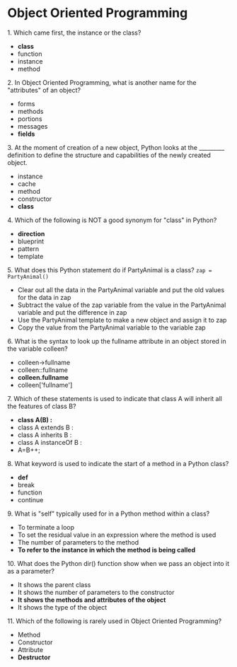 # Object Oriented Programming

1\. Which came first, the instance or the class?

- **class**
- function
- instance
- method

2\. In Object Oriented Programming, what is another name for the "attributes" of an object?

- forms
- methods
- portions
- messages
- **fields**

3\. At the moment of creation of a new object, Python looks at the _________ definition to define the structure and capabilities of the newly created object.

- instance
- cache
- method
- constructor
- **class**

4\. Which of the following is NOT a good synonym for "class" in Python?

- **direction**
- blueprint
- pattern
- template

5\. What does this Python statement do if PartyAnimal is a class?
    `zap = PartyAnimal()`
- Clear out all the data in the PartyAnimal variable and put the old values for the data in zap
- Subtract the value of the zap variable from the value in the PartyAnimal variable and put the difference in zap
- Use the PartyAnimal template to make a new object and assign it to zap
- Copy the value from the PartyAnimal variable to the variable zap

6\. What is the syntax to look up the fullname attribute in an object stored in the variable colleen?
- colleen->fullname
- colleen::fullname
- **colleen.fullname**
- colleen['fullname']

7\. Which of these statements is used to indicate that class A will inherit all the features of class B?

- **class A(B) :**
- class A extends B :
- class A inherits B :
- class A instanceOf B :
- A=B++;

8\. What keyword is used to indicate the start of a method in a Python class?

- **def**
- break
- function
- continue

9\. What is "self" typically used for in a Python method within a class?

- To terminate a loop
- To set the residual value in an expression where the method is used
- The number of parameters to the method
- **To refer to the instance in which the method is being called**

10\. What does the Python dir() function show when we pass an object into it as a parameter?

- It shows the parent class
- It shows the number of parameters to the constructor
- **It shows the methods and attributes of the object**
- It shows the type of the object

11\. Which of the following is rarely used in Object Oriented Programming?

- Method
- Constructor
- Attribute
- **Destructor**
